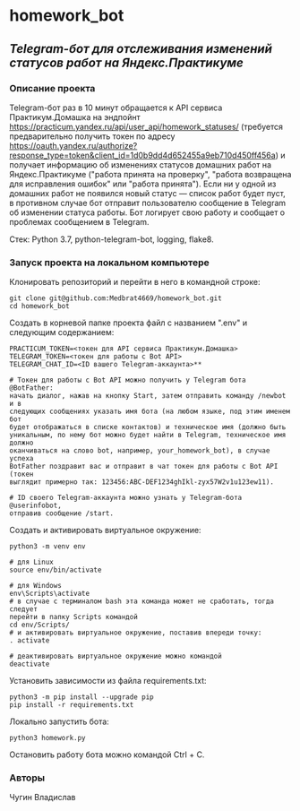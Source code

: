 # homework_bot

## _Telegram-бот для отслеживания изменений статусов работ на Яндекс.Практикуме_

### Описание проекта

Telegram-бот раз в 10 минут обращается к API сервиса Практикум.Домашка на 
эндпойнт https://practicum.yandex.ru/api/user_api/homework_statuses/ 
(требуется предварительно получить токен по адресу 
https://oauth.yandex.ru/authorize?response_type=token&client_id=1d0b9dd4d652455a9eb710d450ff456a) 
и получает информацию об изменениях статусов домашних работ на 
Яндекс.Практикуме ("работа принята на проверку", "работа возвращена для 
исправления ошибок" или "работа принята"). Если ни у одной из домашних работ 
не появился новый статус — список работ будет пуст, в противном случае бот 
отправит пользователю сообщение в Telegram об изменении статуса работы. Бот 
логирует свою работу и сообщает о проблемах сообщением в Telegram.

Стек: Python 3.7, python-telegram-bot, logging, flake8.

### Запуск проекта на локальном компьютере

Клонировать репозиторий и перейти в него в командной строке:

```
git clone git@github.com:Medbrat4669/homework_bot.git
cd homework_bot
```

Создать в корневой папке проекта файл с названием ".env" и следующим 
содержанием:

```
PRACTICUM_TOKEN=<токен для API сервиса Практикум.Домашка>
TELEGRAM_TOKEN=<токен для работы с Bot API>
TELEGRAM_CHAT_ID=<ID вашего Telegram-аккаунта>**

# Токен для работы с Bot API можно получить у Telegram бота @BotFather: 
начать диалог, нажав на кнопку Start, затем отправить команду /newbot и в 
следующих сообщениях указать имя бота (на любом языке, под этим именем бот 
будет отображаться в списке контактов) и техническое имя (должно быть 
уникальным, по нему бот можно будет найти в Telegram, техническое имя должно 
оканчиваться на слово bot, например, your_homework_bot), в случае успеха 
BotFather поздравит вас и отправит в чат токен для работы с Bot API (токен 
выглядит примерно так: 123456:ABC-DEF1234ghIkl-zyx57W2v1u123ew11).

# ID своего Telegram-аккаунта можно узнать у Telegram-бота @userinfobot, 
отправив сообщение /start.
```

Cоздать и активировать виртуальное окружение:

```
python3 -m venv env

# для Linux
source env/bin/activate

# для Windows
env\Scripts\activate
# в случае с терминалом bash эта команда может не сработать, тогда следует 
перейти в папку Scripts командой
cd env/Scripts/
# и активировать виртуальное окружение, поставив впереди точку:
. activate

# деактивировать виртуальное окружение можно командой
deactivate
```

Установить зависимости из файла requirements.txt:

```
python3 -m pip install --upgrade pip
pip install -r requirements.txt
```

Локально запустить бота:

```
python3 homework.py
```

Остановить работу бота можно командой Ctrl + C.

### Авторы

Чугин Владислав

